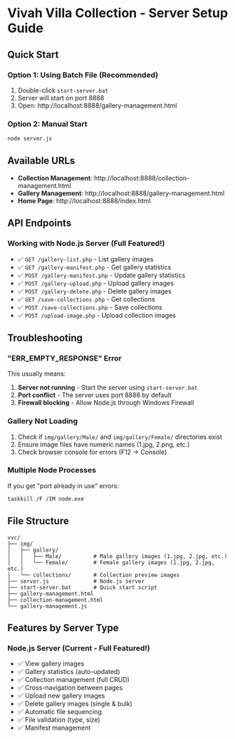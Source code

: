 # Vivah Villa Collection - Server Setup Guide

## Quick Start

### Option 1: Using Batch File (Recommended)
1. Double-click `start-server.bat`
2. Server will start on port 8888
3. Open: http://localhost:8888/gallery-management.html

### Option 2: Manual Start
```bash
node server.js
```

## Available URLs
- **Collection Management**: http://localhost:8888/collection-management.html
- **Gallery Management**: http://localhost:8888/gallery-management.html
- **Home Page**: http://localhost:8888/index.html

## API Endpoints

### Working with Node.js Server (Full Featured!)
- ✅ `GET /gallery-list.php` - List gallery images
- ✅ `GET /gallery-manifest.php` - Get gallery statistics  
- ✅ `POST /gallery-manifest.php` - Update gallery statistics
- ✅ `POST /gallery-upload.php` - Upload gallery images
- ✅ `POST /gallery-delete.php` - Delete gallery images
- ✅ `GET /save-collections.php` - Get collections
- ✅ `POST /save-collections.php` - Save collections
- ✅ `POST /upload-image.php` - Upload collection images

## Troubleshooting

### "ERR_EMPTY_RESPONSE" Error
This usually means:
1. **Server not running** - Start the server using `start-server.bat`
2. **Port conflict** - The server uses port 8888 by default
3. **Firewall blocking** - Allow Node.js through Windows Firewall

### Gallery Not Loading
1. Check if `img/gallery/Male/` and `img/gallery/Female/` directories exist
2. Ensure image files have numeric names (1.jpg, 2.png, etc.)
3. Check browser console for errors (F12 → Console)

### Multiple Node Processes
If you get "port already in use" errors:
```bash
taskkill /F /IM node.exe
```

## File Structure
```
vvc/
├── img/
│   ├── gallery/
│   │   ├── Male/          # Male gallery images (1.jpg, 2.jpg, etc.)
│   │   └── Female/        # Female gallery images (1.jpg, 2.jpg, etc.)
│   └── collections/       # Collection preview images
├── server.js              # Node.js server
├── start-server.bat       # Quick start script
├── gallery-management.html
├── collection-management.html
└── gallery-management.js
```

## Features by Server Type

### Node.js Server (Current - Full Featured!)
- ✅ View gallery images
- ✅ Gallery statistics (auto-updated)
- ✅ Collection management (full CRUD)
- ✅ Cross-navigation between pages
- ✅ Upload new gallery images
- ✅ Delete gallery images (single & bulk)
- ✅ Automatic file sequencing
- ✅ File validation (type, size)
- ✅ Manifest management

